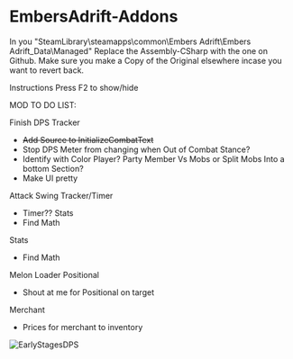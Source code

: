 # EmbersAdrift-Addons

In you "SteamLibrary\steamapps\common\Embers Adrift\Embers Adrift_Data\Managed" Replace the Assembly-CSharp with the one on Github.
Make sure you make a Copy of the Original elsewhere incase you want to revert back.

Instructions
Press F2 to show/hide

MOD TO DO LIST:

Finish DPS Tracker 
 - ~~Add Source to InitializeCombatText~~ 
 - Stop DPS Meter from changing when Out of Combat Stance?
 - Identify with Color Player? Party Member Vs Mobs or Split Mobs Into a bottom Section?
 - Make UI pretty 

Attack Swing Tracker/Timer
 - Timer??
Stats
 - Find Math 





Stats
 - Find Math 

Melon Loader 
Positional
 - Shout at me for Positional on target

Merchant
 - Prices for merchant to inventory


![EarlyStagesDPS](https://github.com/user-attachments/assets/fec12c63-db02-4587-846c-09993107f7ec)
